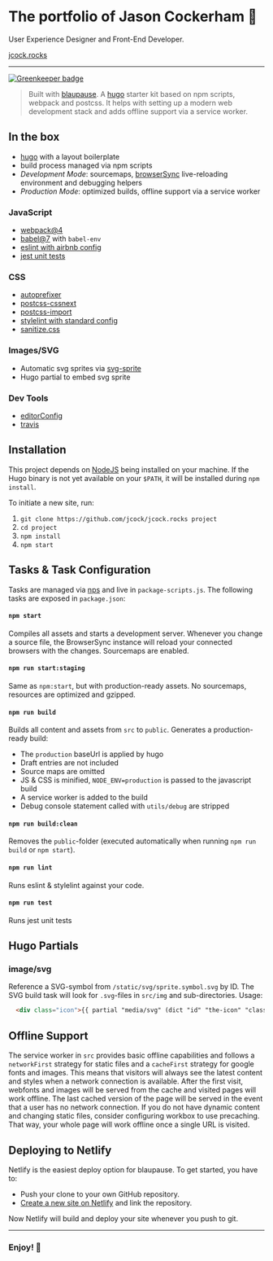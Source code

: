 # The portfolio of **Jason Cockerham** 💩
User Experience Designer and Front-End Developer.

[jcock.rocks](http://jcock.rocks)

---

[![Greenkeeper badge](https://badges.greenkeeper.io/fspoettel/blaupause.svg)](https://greenkeeper.io/)

> Built with [blaupause](https://github.com/fspoettel/blaupause). A [hugo](https://gohugo.io) starter kit based on npm scripts, webpack and postcss. It helps with setting up a modern web development stack and adds offline support via a service worker.

## In the box

* [hugo](https://gohugo.io) with a layout boilerplate
* build process managed via npm scripts
* _Development Mode_: sourcemaps, [browserSync](http://www.browsersync.io/) live-reloading environment and debugging helpers
* _Production Mode_: optimized builds, offline support via a service worker

### JavaScript

* [webpack@4](http://webpack.github.io)
* [babel@7](babeljs.io) with `babel-env`
* [eslint with airbnb config](http://eslint.org/)
* [jest unit tests](https://facebook.github.io/jest/)

### CSS

* [autoprefixer](https://github.com/postcss/autoprefixer)
* [postcss-cssnext](http://cssnext.io/)
* [postcss-import](https://github.com/postcss/postcss-import)
* [stylelint with standard config](http://stylelint.io/)
* [sanitize.css](https://github.com/10up/sanitize.css)

### Images/SVG

* Automatic svg sprites via [svg-sprite](https://github.com/jkphl/svg-sprite)
* Hugo partial to embed svg sprite

### Dev Tools

* [editorConfig](http://editorconfig.org/)
* [travis](https://travis-ci.org)

## Installation

This project depends on [NodeJS](http://nodejs.org/) being installed on your machine. If the Hugo binary is not yet available on your `$PATH`, it will be installed during `npm install`.

To initiate a new site, run:

1. `git clone https://github.com/jcock/jcock.rocks project`
1. `cd project`
1. `npm install`
1. `npm start`

## Tasks & Task Configuration

Tasks are managed via [nps](https://github.com/kentcdodds/nps) and live in `package-scripts.js`. The following tasks are exposed in `package.json`:

#### `npm start`

Compiles all assets and starts a development server. Whenever you change a source file, the BrowserSync instance will reload your connected browsers with the changes. Sourcemaps are enabled.

#### `npm run start:staging`

Same as `npm:start`, but with production-ready assets. No sourcemaps, resources are optimized and gzipped.

#### `npm run build`

Builds all content and assets from `src` to `public`. Generates a production-ready build:

* The `production` baseUrl is applied by hugo
* Draft entries are not included
* Source maps are omitted
* JS & CSS is minified, `NODE_ENV=production` is passed to the javascript build
* A service worker is added to the build
* Debug console statement called with `utils/debug` are stripped

#### `npm run build:clean`

Removes the `public`-folder (executed automatically when running `npm run build` or `npm start`).

#### `npm run lint`

Runs eslint & stylelint against your code.

#### `npm run test`

Runs jest unit tests

## Hugo Partials

### image/svg

Reference a SVG-symbol from `/static/svg/sprite.symbol.svg` by ID. The SVG build task will look for `.svg`-files in `src/img` and sub-directories. Usage:

``` html
  <div class="icon">{{ partial "media/svg" (dict "id" "the-icon" "class" "optional-class") }}</div>
```

## Offline Support

The service worker in `src` provides basic offline capabilities and follows a `networkFirst` strategy for static files and a `cacheFirst` strategy for google fonts and images. This means that visitors will always see the latest content and styles when a network connection is available. After the first visit, webfonts and images will be served from the cache and visited pages will work offline. The last cached version of the page will be served in the event that a user has no network connection. If you do not have dynamic content and changing static files, consider configuring workbox to use precaching. That way, your whole page will work offline once a single URL is visited.

## Deploying to Netlify

Netlify is the easiest deploy option for blaupause. To get started, you have to:

* Push your clone to your own GitHub repository.
* [Create a new site on Netlify](https://app.netlify.com/start) and link the repository.

Now Netlify will build and deploy your site whenever you push to git.

---

### Enjoy! 🤘

